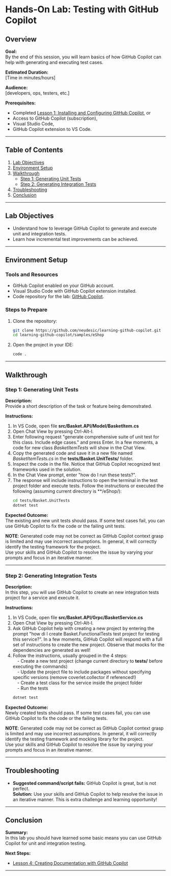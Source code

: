 
# Hands-On Lab: Testing with GitHub Copilot

## Overview

**Goal:**  
By the end of this session, you will learn basics of how GitHub Copilot can help with generating and executing test cases.

**Estimated Duration:**  
[Time in minutes/hours]

**Audience:**  
[developers, ops, testers, etc.]

**Prerequisites:**  
- Completed [Lesson 1: Installing and Configuring GitHub Copilot](docs/lesson1.md), or
- Access to GitHub Copilot (subscription),
- Visual Studio Code,
- GitHub Copilot extension to VS Code.
---

## Table of Contents
1. [Lab Objectives](#lab-objectives)
2. [Environment Setup](#environment-setup)
3. [Walkthrough](#walkthrough)
    - [Step 1: Generating Unit Tests](#step-1-generating-unit-tests)
    - [Step 2: Generating Integration Tests](#step-2-generating-integration-tests)
4. [Troubleshooting](#troubleshooting)
5. [Conclusion](#conclusion)

---

## Lab Objectives
  
- Understand how to leverage GitHub Copilot to generate and execute unit and integration tests.  
- Learn how incremental test improvements can be achieved.  

---

## Environment Setup

### Tools and Resources
- GitHub Copilot enabled on your GitHub account.
- Visual Studio Code with GitHub Copilot extension installed.
- Code repository for the lab: [GitHub Copilot](https://github.com/neudesic/learning-github-copilot).

### Steps to Prepare
1. Clone the repository:  
   ```bash
   git clone https://github.com/neudesic/learning-github-copilot.git
   cd learning-github-copilot/samples/eShop
   ```
2. Open the project in your IDE:  
   ```bash
   code .
   ```

---

## Walkthrough

### Step 1: Generating Unit Tests
**Description:**  
Provide a short description of the task or feature being demonstrated.  

**Instructions:**  
1. In VS Code, open file **src/Basket.API/Model/BasketItem.cs**
2. Open Chat View by pressing Ctrl-Alt-I.
3. Enter following request "generate comprehensive suite of unit test for this class. Include edge cases." and press Enter.  In a few moments, a code for new class *BasketItemTests* will show in the Chat View. 
4. Copy the generated code and save it in a new file named *BasketItemTests.cs* in the **tests/Basket.UnitTests/** folder.
5. Inspect the code in the file. Notice that GitHub Copilot recognized test frameworks used in the solution.
6. In the Chat View prompt, enter "how do I run these tests?".
7. The response will include instructions to open the terminal in the test project folder and execute tests. Follow the instructions or executed the following (assuming current directory is **/eShop/):
   ```bash
   cd tests/Basket.UnitTests
   dotnet test
   ```

**Expected Outcome:**  
The existing and new unit tests should pass. If some test cases fail, you can use GitHub Copilot to fix the code or the failing unit tests.  

**NOTE**:  Generated code may not be correct as GitHub Copilot context grasp is limited and may use incorrect assumptions.  In general, it will correctly identify the testing framework for the project.  
Use your skills and GitHub Copilot to resolve the issue by varying your prompts and focus in an iterative manner.  

---

### Step 2: Generating Integration Tests
**Description:**  
In this step, you will use GitHub Copilot to create an new integration tests project for a service and execute it.  

**Instructions:**  
1. In VS Code, open file **src/Basket.API/Grpc/BasketService.cs**
2. Open Chat View by pressing Ctrl-Alt-I.
3. Ask GitHub Copilot help with creating a new project by entering the prompt "how di I create Basket.FunctionalTests test project for testing this service?". In a few moments, GitHub Copilot will respond with a full set of instructions to create the new project. Observe that mocks for the dependencies are generated as well!
4. Follow the instructions, usually grouped in the 4 steps:  
&emsp;- Create a new test project (change current directory to **tests/** before executing the commands)  
&emsp;- Update the project file to include packages without specifying specific versions (remove coverlet.collector if referenced!)  
&emsp;- Create a test class for the service inside the project folder  
&emsp;- Run the tests
   ```bash
   dotnet test
   ```

**Expected Outcome:**  
Newly created tests should pass. If some test cases fail, you can use GitHub Copilot to fix the code or the failing tests.  

**NOTE**:  Generated code may not be correct as GitHub Copilot context grasp is limited and may use incorrect assumptions.  In general, it will correctly identify the testing framework and mocking library for the project.  
Use your skills and GitHub Copilot to resolve the issue by varying your prompts and focus in an iterative manner.  

---

## Troubleshooting

- **Suggested command/script fails:** GitHub Copilot is great, but is not perfect.  
  **Solution:**  Use your skills and GitHub Copilot to help resolve the issue in an iterative manner. This is extra challenge and learning opportunity!   

---

## Conclusion

**Summary:**  
In this lab you should have learned some basic means you can use GitHub Copilot for unit and integration testing.  

**Next Steps:**  
- [Lesson 4: Creating Documentation with GitHub Copilot](docs/lesson4.md)
--- 
